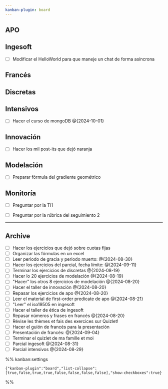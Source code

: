 ```yaml
---
kanban-plugin: board
---
```


## APO



## Ingesoft

- [ ] Modificar el HelloWorld para que maneje un chat de forma asíncrona


## Francés



## Discretas



## Intensivos

- [ ] Hacer el curso de mongoDB @{2024-10-01}


## Innovación

- [ ] Hacer los mil post-its que dejó naranja


## Modelación

- [ ] Preparar fórmula del gradiente geométrico


## Monitoría

- [ ] Preguntar por la TI1
- [ ] Preguntar por la rúbrica del seguimiento 2


***

## Archive

- [ ] Hacer los ejercicios que dejó sobre cuotas fijas
- [ ] Organizar las fórmulas en un excel
- [ ] Leer periodo de gracia y periodo muerto: @{2024-08-30}
- [ ] Hacer los ejercicios del parcial, fecha límite: @{2024-09-11}
- [ ] Terminar los ejercicios de discretas @{2024-08-19}
- [ ] Hacer lo 20 ejercicios de modelación @{2024-08-19}
- [ ] "Hacer" los otros 8 ejercicios de modelación @{2024-08-20}
- [ ] Hacer el taller de innovación @{2024-08-20}
- [ ] Repasar los ejercicios de apo @{2024-08-20}
- [ ] Leer el material de first-order predicate de apo @{2024-08-21}
- [ ] "Leer" el iso19505 en ingesoft
- [ ] Hacer el taller de ética de ingesoft
- [ ] Repasar números y frases en francés @{2024-08-20}
- [ ] Révise les thèmes et fais des exercices sur Quizlet!
- [ ] Hacer el guión de francés para la presentación
- [ ] Presentación de francés: @{2024-09-04}
- [ ] Terminar el quizlet de ma famille et moi
- [ ] Parcial ingesoft @{2024-08-31}
- [ ] Parcial intensivos @{2024-08-29}

%% kanban:settings
```
{"kanban-plugin":"board","list-collapse":[true,false,true,true,false,false,false,false],"show-checkboxes":true}
```
%%